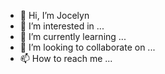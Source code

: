 - 👋 Hi, I’m Jocelyn
- 👀 I’m interested in ...
- 🌱 I’m currently learning ...
- 💞️ I’m looking to collaborate on ...
- 📫 How to reach me ...

<!---
JocFrances/JocFrances is a ✨ special ✨ repository because its `README.md` (this file) appears on your GitHub profile.
You can click the Preview link to take a look at your changes.
--->
